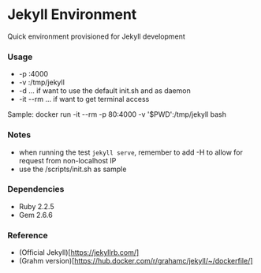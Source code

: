 Jekyll Environment
===================

Quick environment provisioned for Jekyll development

### Usage

* -p <host-ip>:4000
* -v <development-dir>:/tmp/jekyll
* -d ... if want to use the default init.sh and as daemon
* -it --rm ... if want to get terminal access

Sample:
docker run -it --rm -p 80:4000 -v '$PWD':/tmp/jekyll <jekyll> bash

### Notes

* when running the test `jekyll serve`, remember to add -H to allow for request from non-localhost IP
* use the /scripts/init.sh as sample

### Dependencies

* Ruby 2.2.5
* Gem 2.6.6

### Reference

* (Official Jekyll)[https://jekyllrb.com/]
* (Grahm version)[https://hub.docker.com/r/grahamc/jekyll/~/dockerfile/]

